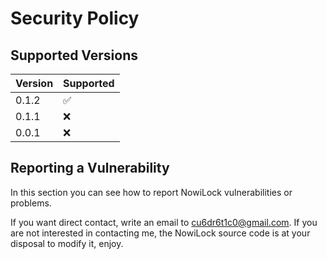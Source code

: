 # Security Policy

## Supported Versions

| Version | Supported          |
| ------- | ------------------ |
|  0.1.2  | :white_check_mark: |
|  0.1.1  | :x: |
|  0.0.1  | :x: |



## Reporting a Vulnerability

In this section you can see how to report NowiLock vulnerabilities or problems.

If you want direct contact, write an email to cu6dr6t1c0@gmail.com.
If you are not interested in contacting me, the NowiLock source code is at your disposal to modify it, enjoy.

